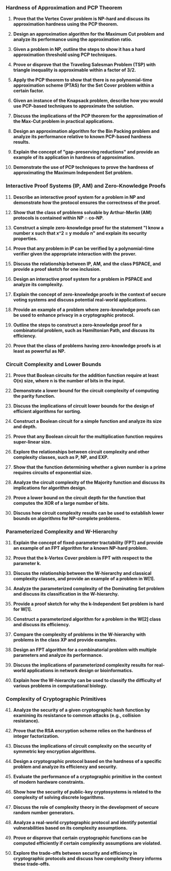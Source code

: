 ### Hardness of Approximation and PCP Theorem

1. **Prove that the Vertex Cover problem is NP-hard and discuss its approximation hardness using the PCP theorem.**

2. **Design an approximation algorithm for the Maximum Cut problem and analyze its performance using the approximation ratio.**

3. **Given a problem in NP, outline the steps to show it has a hard approximation threshold using PCP techniques.**

4. **Prove or disprove that the Traveling Salesman Problem (TSP) with triangle inequality is approximable within a factor of 3/2.**

5. **Apply the PCP theorem to show that there is no polynomial-time approximation scheme (PTAS) for the Set Cover problem within a certain factor.**

6. **Given an instance of the Knapsack problem, describe how you would use PCP-based techniques to approximate the solution.**

7. **Discuss the implications of the PCP theorem for the approximation of the Max-Cut problem in practical applications.**

8. **Design an approximation algorithm for the Bin Packing problem and analyze its performance relative to known PCP-based hardness results.**

9. **Explain the concept of "gap-preserving reductions" and provide an example of its application in hardness of approximation.**

10. **Demonstrate the use of PCP techniques to prove the hardness of approximating the Maximum Independent Set problem.**

### Interactive Proof Systems (IP, AM) and Zero-Knowledge Proofs

11. **Describe an interactive proof system for a problem in NP and demonstrate how the protocol ensures the correctness of the proof.**

12. **Show that the class of problems solvable by Arthur-Merlin (AM) protocols is contained within NP ∩ co-NP.**

13. **Construct a simple zero-knowledge proof for the statement "I know a number x such that x^2 = y modulo n" and explain its security properties.**

14. **Prove that any problem in IP can be verified by a polynomial-time verifier given the appropriate interaction with the prover.**

15. **Discuss the relationship between IP, AM, and the class PSPACE, and provide a proof sketch for one inclusion.**

16. **Design an interactive proof system for a problem in PSPACE and analyze its complexity.**

17. **Explain the concept of zero-knowledge proofs in the context of secure voting systems and discuss potential real-world applications.**

18. **Provide an example of a problem where zero-knowledge proofs can be used to enhance privacy in a cryptographic protocol.**

19. **Outline the steps to construct a zero-knowledge proof for a combinatorial problem, such as Hamiltonian Path, and discuss its efficiency.**

20. **Prove that the class of problems having zero-knowledge proofs is at least as powerful as NP.**

### Circuit Complexity and Lower Bounds

21. **Prove that Boolean circuits for the addition function require at least O(n) size, where n is the number of bits in the input.**

22. **Demonstrate a lower bound for the circuit complexity of computing the parity function.**

23. **Discuss the implications of circuit lower bounds for the design of efficient algorithms for sorting.**

24. **Construct a Boolean circuit for a simple function and analyze its size and depth.**

25. **Prove that any Boolean circuit for the multiplication function requires super-linear size.**

26. **Explore the relationships between circuit complexity and other complexity classes, such as P, NP, and EXP.**

27. **Show that the function determining whether a given number is a prime requires circuits of exponential size.**

28. **Analyze the circuit complexity of the Majority function and discuss its implications for algorithm design.**

29. **Prove a lower bound on the circuit depth for the function that computes the XOR of a large number of bits.**

30. **Discuss how circuit complexity results can be used to establish lower bounds on algorithms for NP-complete problems.**

### Parameterized Complexity and W-Hierarchy

31. **Explain the concept of fixed-parameter tractability (FPT) and provide an example of an FPT algorithm for a known NP-hard problem.**

32. **Prove that the k-Vertex Cover problem is FPT with respect to the parameter k.**

33. **Discuss the relationship between the W-hierarchy and classical complexity classes, and provide an example of a problem in W[1].**

34. **Analyze the parameterized complexity of the Dominating Set problem and discuss its classification in the W-hierarchy.**

35. **Provide a proof sketch for why the k-Independent Set problem is hard for W[1].**

36. **Construct a parameterized algorithm for a problem in the W[2] class and discuss its efficiency.**

37. **Compare the complexity of problems in the W-hierarchy with problems in the class XP and provide examples.**

38. **Design an FPT algorithm for a combinatorial problem with multiple parameters and analyze its performance.**

39. **Discuss the implications of parameterized complexity results for real-world applications in network design or bioinformatics.**

40. **Explain how the W-hierarchy can be used to classify the difficulty of various problems in computational biology.**

### Complexity of Cryptographic Primitives

41. **Analyze the security of a given cryptographic hash function by examining its resistance to common attacks (e.g., collision resistance).**

42. **Prove that the RSA encryption scheme relies on the hardness of integer factorization.**

43. **Discuss the implications of circuit complexity on the security of symmetric key encryption algorithms.**

44. **Design a cryptographic protocol based on the hardness of a specific problem and analyze its efficiency and security.**

45. **Evaluate the performance of a cryptographic primitive in the context of modern hardware constraints.**

46. **Show how the security of public-key cryptosystems is related to the complexity of solving discrete logarithms.**

47. **Discuss the role of complexity theory in the development of secure random number generators.**

48. **Analyze a real-world cryptographic protocol and identify potential vulnerabilities based on its complexity assumptions.**

49. **Prove or disprove that certain cryptographic functions can be computed efficiently if certain complexity assumptions are violated.**

50. **Explore the trade-offs between security and efficiency in cryptographic protocols and discuss how complexity theory informs these trade-offs.**
